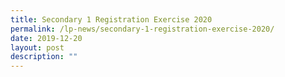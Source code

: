 ```yaml
---
title: Secondary 1 Registration Exercise 2020
permalink: /lp-news/secondary-1-registration-exercise-2020/
date: 2019-12-20
layout: post
description: ""
---
```

